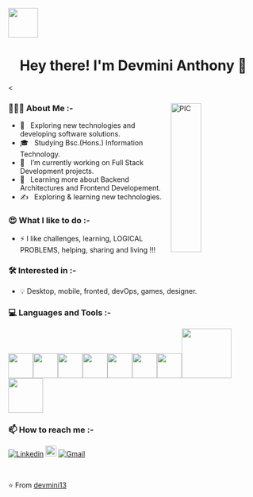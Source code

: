 <img src="https://media.giphy.com/media/EObi5EB9PNhBIIgyrs/giphy.gif" width="60"><h1 align="center">Hey there! I'm Devmini Anthony 👋 </h1>

< 

<div>
<img width = "35%" align="right" alt="PIC" height="300px" src="https://media.giphy.com/media/paTz7UZbPfTZFRYnnB/giphy.gif" />
<div align="left"> 
  <h3> 👨🏻‍💻 About Me :- </h3>
  
  - 🤔 &nbsp; Exploring new technologies and developing software solutions.
  - 🎓 &nbsp; Studying Bsc.(Hons.) Information Technology.
  - 💼 &nbsp; I’m currently working on Full Stack Development projects.
  - 🌱 &nbsp; Learning more about Backend Architectures and Frontend Developement.
  - ✍️ &nbsp; Exploring & learning new technologies.  
</div> 
</div>

<h3> 😍 What I like to do :- </h3>

- ⚡ I like challenges, learning, LOGICAL PROBLEMS, helping, sharing and living !!!

<h3> 🛠 Interested in :- </h3>

- 💡  Desktop, mobile, fronted, devOps, games, designer.

<div>
  <h3> 💻 Languages and Tools :- </h3>
  <p>
   <img src="https://media.giphy.com/media/3rCcV6sC1o2GY/giphy.gif" width="50"><img src="https://media3.giphy.com/media/ln7z2eWriiQAllfVcn/200w.webp" width="50"><img src="https://i.giphy.com/media/LMt9638dO8dftAjtco/200.webp"   width="50"><img src="https://i.giphy.com/media/eNAsjO55tPbgaor7ma/200w.webp" width="50"><img src="https://i.giphy.com/media/IdyAQJVN2kVPNUrojM/200.webp" width="50"><img src="https://media3.giphy.com/media/kdFc8fubgS31b8DsVu/giphy.webp" width="50"><img src="https://media.giphy.com/media/SU2ic3wTfuC6JhD1lA/giphy.gif" width="50"><img src="https://media.giphy.com/media/kH1DBkPNyZPOk0BxrM/giphy.gif" width="100"><img src="https://media.giphy.com/media/SsCYf6DRFJrOpP0IoM/giphy.gif" width="70">
  <p>
</div> 

<h3> 📫 How to reach me :- </h3>

[![Linkedin](https://img.shields.io/badge/-LinkedIn-blue?style=flat&logo=Linkedin&logoColor=white)](https://www.linkedin.com/in/devmini-anthony-61655b217/)
[<img src="https://img.shields.io/github/followers/LeandraOliveiraS?label=follow&style=social" height="22" title="Follow me" />](https://github.com/LeandraOliveiraS) 
[![Gmail](https://img.shields.io/badge/-Gmail-c14438?style=flat&logo=Gmail&logoColor=white)](mailto:devminianthony13@gmail.com)

</br>
 
⭐️ From [devmini13](https://github.com/devmini13)
